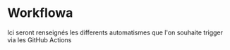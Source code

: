 # Workflowa
Ici seront renseignés les differents automatismes que l'on souhaite trigger via les GitHub Actions